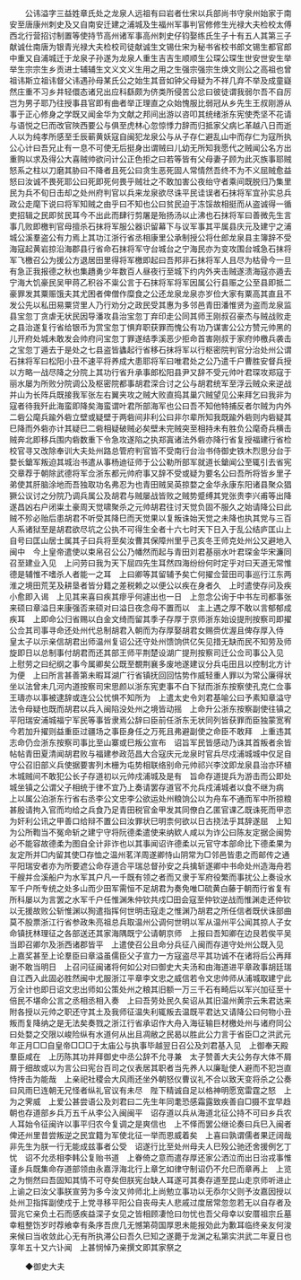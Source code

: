 <!-- { "loadSidebar": true } -->
　　公讳溢字三益姓章氏处之龙泉人远祖有曰岩者仕宋以兵部尚书守泉州始家于南安至唐康州刺史及又自南安迁建之浦城及生福州军事判官修修生光禄大夫检校太傅西北行营招讨制置等使持节高州诸军事高州刺史仔钧娶练氏生子十有五人其第三子献诚仕南唐为银青光禄大夫检校司徒献诚生文锡仕宋为秘书省校书郎文锡生都官郎中重又自浦城迁于龙泉子孙遂为龙泉人重生吉吉生顺顺生公琛公琛生世安世安生举举生宗宗生乡贡进士辅辅生文义文义生用之用之生强宗强宗生焕文则公之高祖也曾祖讳斯立祖讳督父讳遇孙母某氏公之始生其音如钟父母疑为不祥几弃不举及成童嶷然庄重不习乡井轻儇态诸兄出应科繇颇为侪类所侵苦公忿曰彼徒谓我弱尔吾不自厉岂为男子耶乃往授事县官即有曲者举正理直之众始愧服比弱冠从乡先生王叔刚游从事于正心修身之学既又闻金华为文献之邦间出游以咨叩其统绪浙东宪使秃坚不花请与语悦之巳而改官陜西要公与俱至虎林心忽惊悸力辞而归抵家父病匕革越八日而逝人以为纯孝所感至壬辰蕲黄妖寇自闽犯龙泉公与从子存仁避乱山中而存仁为寇所执公心计曰吾兄止有一息不可使无后挺身出谓贼曰儿幼无所知我愿代之贼闻公名方出重购以求及得公大喜贼帅欲问计公正色拒之曰若等皆有父母妻子顾为此灭族事耶贼怒系之柱以刀磨其胁曰不降者且死公曰贪生恶死固人常情然吾终不为不义屈贼愈益怒曰汝诚不畏死耶公曰死即死何畏乎贼壮之不敢加害公夜绐守者乘间既脱归乃集里民为兵不旬日击却之处州府判官以兵来龙泉欲尽诛平民诖误者石抹将军宜孙实总兵政公走麾下说曰将军知贼之由乎曰不知也公曰贫民迫于冻馁故相挺而从盗诚得一循吏招辑之民即贫民耳今不出此而肆行剪屠是殆扬汤以止沸也石抹将军曰善微先生言事几败即檄判官母擅杀石抹将军服公器识留幕下与议军事其平属县庆元及建宁之浦城公溪羣盗公有力焉上其功江浙行省丞相康里公承制授公将仕郎龙泉县主簿辞不受海寇起黄岩掠沿海郡县行省命石抹将军守台城台之宁海民亦为变攻围台城急石抹将军飞檄召公为援公方退居田里得将军檄即起曰吾邦非石抹将军人且尽为枯骨今一旦有急正我报德之秋也集趫勇少年数百人昼夜行至城下约内外夹击贼遂溃海寇亦遁去宁海大饥豪民吴甲蒋乙积谷不粜公言于石抹将军将军因属公行县赈之公至县即抵二豪罪发其粟赈饿夫其尤困者俾僧作糜食之公还龙泉龙泉亦岁俭大家有粟高其直且不发公先以私田易粟贷里人乃行劝分之政民受其惠为多邻邑青田潘惟贤为盗而龙泉监县宝忽丁贪虐无状民因导潘攻县治宝忽丁弃印走公同其师王刚叔召豪杰与贼战败走之县治遂复行省给银币为赏宝忽丁惧弃职获罪而愧公有功乃谋害公公方赞元帅黑的儿开府处城未敢发会帅府问宝忽丁罪遂结季溪恶少拒命首害刚叔于家府帅檄兵袭击之宝忽丁遁去于是处之七县盗皆蠭起行省移石抹将军以行枢密院判官分治处州公谓石抹将军曰松阳小丑不速平将养成大患耶将军曰唯君处之公乃遣千户曹胜安督兵授以方略一战尽降之分院上其功行省升承事郎松阳县尹又辞不受元帅叶君琛攻郑寇于丽水屡为所败分院调公及枢密院都事胡君深合讨之公与胡君统军至浮云贼众来逆战并山为长阵兵既接我军张左右翼夹攻之贼大败直捣其巢穴贼望见公来拜乞曰我非为寇者待我歼此海蛮即降矣海蛮谓叶君所部海军也公曰吾不知他特捕反者尔贼为内外二砦公麾兵踰外砦立壁或疑壁于两砦间非利公曰非尔辈所知我既踰外砦则内砦疑其巳降而外砦亦计其疑巳二砦相疑破贼必矣壁未完贼突至相持未有胜负公麾奇兵横击贼奔北即移兵围内砦数重下令急攻遂陷之执郑寘诸法外砦亦降行省复授福建行省检校官寻又改除奉训大夫处州路总管府判官皆不受南行台治书侍御史铁木烈思分台于婺长鎗军叛迫其城治书遣从事杨迪征师于公公勒所部军就道长鎗闻公至辄引去省宪交章荐于朝除武德将军佥浙东都元帅府事又辞不受或疑为要名公曰吾所将皆乡里子弟使其肝脑涂地而吾独取功名弗忍为也青田贼吴英掠婺之金华永康东阳诸县聚众猖獗公议讨之分院乃调兵属公及胡君与贼屡战皆败之贼势蹙缚其党张贵李兴甫等出降遂昌凶右户闭粜土豪周天觉啸聚杀之元帅胡君往讨天觉负固不服久之始请降公曰此贼不殄必贻后患胡君不听受其降巳而天觉果以复叛诛始天觉之未降也执其党与三百人系诸狱至是胡君欲尽坑之公执不可得生全者十六七时天下日入于乱公结庐匡山上自号曰匡山居士属其子曰兵将至矣汝曹其保障州里乎己亥冬王师克处州公又避地入闽中　今上皇帝遣使以束帛召公公乃幡然而起与青田刘君基丽水叶君琛金华宋濂同召至建业入见　上问劳曰我为天下屈四先生耳然四海纷纷何时定乎对曰天道无常惟德是辅惟不嗜杀人者能一之耳　上曰卿等其留辅予矣亡何擢佥营田司事巡行江东两淮之境田荒芜及耕垦者皆分籍之差税赖之以便公以疾在身者久　上时遣使存问及疾小愈即入谒　上见其来喜曰疾其瘳乎何遽出也一日　上忽念公询于中书左司都事张来硕曰章溢日来康强否来硕对曰溢日夜念母不置而以　主上遇之厚不敢以言郁郁成疾耳　上即命公归省赐以白金文绮而留其季子存厚于京师浙东始设提刑按察司即擢公佥其司事寻命还处州代总制胡君入朝而为存厚娶胡君女赐赍优渥且俾存厚入侍　皇太子以示亲信胡君出师温州复诏公还守处州馈饷供亿矢见措无缺而民不知劳及师旋即日以总制事付胡君而还其部王师平荆楚设湖广提刑按察司迁公佥司事公入见　上慰劳之曰纪纲之事今属卿矣公既至覩荆襄多废地遂建议分兵屯田且以控制北方计为便　上曰所言甚善第未暇耳湖广行省镇抚回回怙势作威轻重人罪以为常公廉得状坐以法曾未几河内道按察司宋思颜以浙东宪吏事不白下狱而浙东按察使孔克仁佥事王璹亦以事被逮辞或连公公忧惧不知所为　上遣太史令刘君基喻公曰予素知章溢守法令母疑也既而胡君以兵入闽陷没处州之境皆动摇　上命升公浙东按察副使往镇之平阳瑞安浦城福宁军民等事皆隶焉公辞曰臣前任浙东无状同列皆获罪而臣独蒙宽宥今若加升擢则益重臣过疆场之事臣身任之万死且弗避副使之命臣不敢拜　上重违其志命仍佥浙东按察司事比至山寨或巳叛公宣布　诏旨军民皆感动乃诛其首叛者余皆帖帖青田夏清闻胡君败与福建参政范昌大合寇庆元龙泉时官兵尽戍浦城城中仅足自守公召旧部义兵使据要害列木栅为屯势相联络别命元帅祁兴李汶即龙泉县治亦环植木城贼间不敢犯公长子存道初以元帅戍浦城及是有　旨命存道提兵为游击而公即处城坐镇之公谓父子相统于律不宜乃上奏请罢存道官不允兵戍浦城者以食不继为病　上以属公泊浙东行省右丞李公文忠李公欲运处州粮饷公以为舟车不通而军中所掠粮甚殷请拘入官而均给之兵食乃足青田税官金甲发其同僚白乙匿官课乙既诛死而甲恣为奸利公讯之甲善口给辩不置公曰汝罪状巳明柰何欲以日古挠法乎其辞遂屈　上知为公所鞫当不冤命斩之建宁守将阮德柔遣使来纳欵人咸以为诈公曰陈友定据企闽势必不能容故德柔为图自全计非诈也以其事闻诏许德柔以元官守本部命比下德柔果为友定所并□内留其使□存恤之温州茗洋周遂卿恃山阴常为□邻邑皆患之而邮传之通平阳瑞安者亦为所要遮公命存道合平瑞总督孙安之兵擒斩遂卿中书命处州造海舟若干艘并佥溪船户为水军其户凡一千既有领之者而又隶于军府役繁而事扰公上奏设水军千户所专统之处多山而少田军需恒不足胡君为奏免唯□硫黄白藤于朝而行省复有所科屡以为言罢之水军千户任惟渊朱仲钦共戍□田会寇至仲钦逆战而惟渊走还仲钦以无援故败公斩惟渊以狥遣指挥何世明击寇走之惟渊乃胡君之所任信者既伏诛部曲莫不股票浙江行省参政朱亮祖总兵取温州公调何世明以军从温州平公闻其掠人子女命镇抚林理征之各部送还其家海隅既宁公请朝京师　上报曰吾知卿在边艮若俟平吴当即召卿尔及浙西诸郡皆平　上遣使召公且命分兵征八闽而存道守处州公既入见　上嘉奖甚至上论羣臣曰章溢虽儒臣父子宣力一方寇盗尽平其功诚不在诸将后公再拜谢不敢当明日　上召问征闽诸将何如公对曰御史大夫汤和由海道进平章政事胡廷瑞自江西入此固必胜然闽中尤服浙江平章李文忠之威信若令文忠帅师从浦城取建宁此万全计也即日诏文忠出师如公策处州之粮其旧额一万三千石有畸后以军兴加征至十倍民不堪命公言之丞相丞相入奏　上曰吾劳处民久矣诏从其旧温州黄宗云朱君达来附各授以元帅之职还守其土及我师征温失利辄叛去温既平君达又请降公曰何物小丑叛而复降纳之是无法矣奏戮之浙江行省承诏作大舟入海征输巨材檄处州与诸府同公曰处婺之交限以峻险纵有水道何从出且凋敝之民曷以胜此公力言于省臣□之洪武元年正月□□自皇帝□□□于太庙公与执事毕越翌日召公及刘君基入见　上御奉天殿羣臣咸在　上历陈其功并拜御史中丞公辞不允寻兼　太子赞善大夫公务存大体不屑屑于细故或以为言公曰宪台百司之仪表居其职者当先养人以廉耻使人避而不犯岂直恃抟击为能哉　上亲祀社稷会大风雨还坐外朝怒仪曹议礼不合以致天变将杀之公奏曰风雨巳连朝无兄怪者纵礼官议有未尽　陛下精诚自足以格神明愿宽雷霆之怒　上为之霁威　上爱公甚尝语公及刘君曰二先生年同耄恐感霜露致疾善自□摄不宜早趋朝也存道部乡兵万五千从李公入闽闽平　诏存道以兵从海道北征公持不可曰乡兵农人耳始令征闽许以事平归农今复调之是爽信也　上不怿而罢公继论奏曰兵巳入闽者俾还州里昔尝叛逆之民宜籍为军使北征一举而恩威着矣　上喜曰孰谓儒者果迂阔哉非先生为朕一行无能成兹事者公受　诏遂行比至处州母夫人巳殁公驰还舍援例乞丁忧　诏不允丞相李韩公复贻书道　上眷倚之意而遣存厚还家公洒泣而出日治戎事惟谨乡兵既集命存道部领由永嘉浮海北行上章乞如律守制诏仍不允巳而章再上　上览之为恻然曰吾固知其情不可夺矣但朕宪台缺人耳遂可其奏存道至昆山走京师听进止　上谕之曰汝父事朕宣劳为多今汝又帅师北上尚勉立事功以无忝尔父则予汝嘉因授以处州卫指挥副使戍于上党寻移平阳公自丧母夫人悲戚过度居常忽忽若无以自存者及营兆它亲负土石而感疾益深子女见之皆相顾凄怆曰勿忧也吾父母幸以安厝祖宗丘墓幸粗整饬岁时荐飨幸有条序吾庶几无憾第荷国厚恩未能报効此为歉耳临终亲友何浚来候曰当收敛此心无有所执滞公曰吾久巳知之遂薨于龙渊之私第实洪武二年夏日也享年五十又六讣闻　上甚悯悼乃亲撰文即其家祭之 

　　◆御史大夫 


